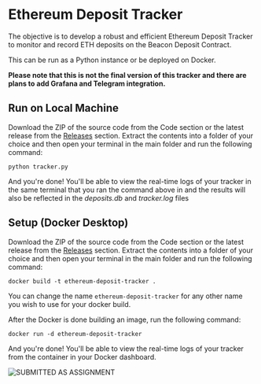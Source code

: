 # Ethereum Deposit Tracker
 The objective is to develop a robust and efficient Ethereum Deposit Tracker to monitor and record ETH deposits on the Beacon Deposit Contract.

This can be run as a Python instance or be deployed on Docker.

**Please note that this is not the final version of this tracker and there are plans to add Grafana and Telegram integration.**

## Run on Local Machine
Download the ZIP of the source code from the Code section or the latest release from the [Releases](https://github.com/notkshitijsingh/ethereum-deposit-tracker/releases) section. Extract the contents into a folder of your choice and then open your terminal in the main folder and run the following command:
```
python tracker.py
```
And you're done! You'll be able to view the real-time logs of your tracker in the same terminal that you ran the command above in and the results will also be reflected in the _deposits.db_ and _tracker.log_ files

## Setup (Docker Desktop)
Download the ZIP of the source code from the Code section or the latest release from the [Releases](https://github.com/notkshitijsingh/ethereum-deposit-tracker/releases) section. Extract the contents into a folder of your choice and then open your terminal in the main folder and run the following command:
```
docker build -t ethereum-deposit-tracker .
```
You can change the name `ethereum-deposit-tracker` for any other name you wish to use for your docker build.

After the Docker is done building an image, run the following command:
```
docker run -d ethereum-deposit-tracker
```

And you're done! You'll be able to view the real-time logs of your tracker from the container in your Docker dashboard.

![SUBMITTED AS ASSIGNMENT](https://img.shields.io/badge/SUBMITTED%20AS%20ASSIGNMENT-LUGANODES%20HIRING%20PROCESS-green?style=flat)
